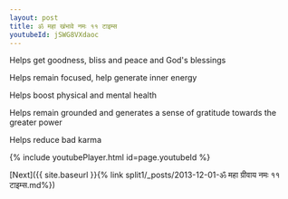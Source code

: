 ```yaml
---
layout: post
title: ॐ महा खंभावे नमः ११ टाइम्स
youtubeId: jSWG8VXdaoc
---
```

 
 
Helps get goodness, bliss and peace and God's blessings
 
Helps remain focused, help generate inner energy 
 
Helps boost physical and mental health 
 
Helps remain grounded and generates a sense of gratitude towards the greater power 
 
Helps reduce bad karma
 
 
 
 


{% include youtubePlayer.html id=page.youtubeId %}
 
[Next]({{ site.baseurl }}{% link  split1/_posts/2013-12-01-ॐ महा ग्रीवाय नमः ११ टाइम्स.md%})
 
